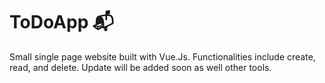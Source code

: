 # ToDoApp 📬

Small single page website built with Vue.Js. Functionalities include create, read, and delete. Update will be added soon as well other tools. 
